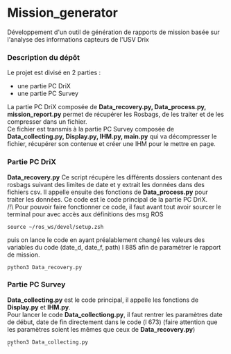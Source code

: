 # Mission_generator

Développement d'un outil de génération de rapports de mission basée sur l'analyse des informations capteurs de l'USV Drix 


### Description du dépôt

Le projet est divisé en 2 parties :
-	une partie PC DriX
- une partie PC Survey

La partie PC DriX composée de **Data_recovery.py, Data_process.py, mission_report.py** permet de récupérer les Rosbags, de les traiter et de les compresser dans un fichier.  
Ce fichier est transmis à la partie PC Survey composée de **Data_collecting.py, Display.py, IHM.py, main.py** qui va décompresser le fichier, récupérer son contenue et créer une IHM pour le mettre en page.



### Partie PC DriX

**Data_recovery.py**
Ce script récupère les différents dossiers contenant des rosbags suivant des limites de date et y extrait les données dans des fichiers csv. Il appelle ensuite des fonctions de **Data_process.py** pour traiter les données. Ce code est le code principal de la partie PC DriX.  
/!\ Pour pouvoir faire fonctionner ce code, il faut avant tout avoir sourcer le terminal pour avec accès aux définitions des msg ROS
```
source ~/ros_ws/devel/setup.zsh
```
puis on lance le code en ayant préalablement changé les valeurs des variables du code (date_d, date_f, path) l 885 afin de paramétrer le rapport de mission.
```
python3 Data_recovery.py
```


### Partie PC Survey
**Data_collecting.py** est le code principal, il appelle les fonctions de **Display.py** et **IHM.py**.  
Pour lancer le code **Data_collectiong.py**, il faut rentrer les paramètres date de début, date de fin directement dans le code (l 673) (faire attention que les paramètres soient les mêmes que ceux de **Data_recovery.py**)
```
python3 Data_collecting.py
``


